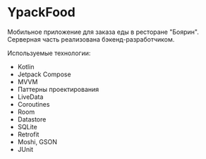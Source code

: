 # YpackFood
Мобильное приложение для заказа еды в ресторане "Боярин".
Серверная часть реализована бэкенд-разработчиком.

Используемые технологии:
  - Kotlin
  - Jetpack Compose
  - MVVM
  - Паттерны проектирования
  - LiveData
  - Coroutines
  - Room
  - Datastore
  - SQLite
  - Retrofit
  - Moshi, GSON
  - JUnit
